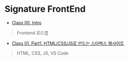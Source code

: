 # Signature FrontEnd

- [Class 00. Intro](https://github.com/kazean/signature_frontend/tree/main/Class00_Intro)
> Frontend 로드맵
- [Class 01. Part1. HTML/CSS/JS로 만드는 스타벅스 웹사이트](https://github.com/kazean/signature_frontend/tree/main/Class01_Part01)
> HTML, CSS, JS, VS Code